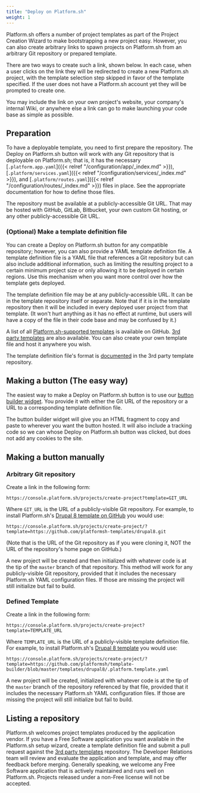 ```yaml
---
title: "Deploy on Platform.sh"
weight: 1
---
```


Platform.sh offers a number of project templates as part of the Project Creation Wizard to make bootstrapping a new project easy.  However, you can also create arbitrary links to spawn projects on Platform.sh from an arbitrary Git repository or prepared template.

There are two ways to create such a link, shown below.  In each case, when a user clicks on the link they will be redirected to create a new Platform.sh project, with the template selection step skipped in favor of the template specified.  If the user does not have a Platform.sh account yet they will be prompted to create one.

You may include the link on your own project's website, your company's internal Wiki, or anywhere else a link can go to make launching your code base as simple as possible.

## Preparation

To have a deployable template, you need to first prepare the repository.  The Deploy on Platform.sh button will work with any Git repository that is deployable on Platform.sh; that is, it has the necessary [`.platform.app.yaml`]({{< relref "/configuration/app/_index.md" >}}), [`.platform/services.yaml`]({{< relref "/configuration/services/_index.md" >}}), and [`.platform/routes.yaml`]({{< relref "/configuration/routes/_index.md" >}}) files in place.  See the appropriate documentation for how to define those files.

The repository must be available at a publicly-accessible Git URL.  That may be hosted with GitHub, GitLab, Bitbucket, your own custom Git hosting, or any other publicly-accessible Git URL.

### (Optional) Make a template definition file

You can create a Deploy on Platform.sh button for any compatible repository; however, you can also provide a YAML template definition file.  A template definition file is a YAML file that references a Git repository but can also include additional information, such as limiting the resulting project to a certain minimum project size or only allowing it to be deployed in certain regions.  Use this mechanism when you want more control over how the template gets deployed.

The template definition file may be at any publicly-accessible URL.  It can be in the template repository itself or separate.  Note that if it is in the template repository then it will be included in every deployed user project from that template.  (It won't hurt anything as it has no effect at runtime, but users will have a copy of the file in their code base and may be confused by it.)

A list of all [Platform.sh-supported templates](https://github.com/platformsh/template-builder/tree/master/templates) is available on GitHub.  [3rd party templates](https://github.com/platformsh/templates-external/) are also available.  You can also create your own template file and host it anywhere you wish.

The template definition file's format is [documented](https://github.com/platformsh/templates-external/blob/master/template-definition.yaml) in the 3rd party template repository.

## Making a button (The easy way)

The easiest way to make a Deploy on Platform.sh button is to use our [button builder widget](https://platform.sh/deploy/).   You provide it with either the Git URL of the repository or a URL to a corresponding template definition file.

The button builder widget will give you an HTML fragment to copy and paste to wherever you want the button hosted.  It will also include a tracking code so we can whose Deploy on Platform.sh button was clicked, but does not add any cookies to the site.

## Making a button manually

### Arbitrary Git repository

Create a link in the following form:

```text
https://console.platform.sh/projects/create-project?template=GIT_URL
```

Where `GIT_URL` is the URL of a publicly-visible Git repository.  For example, to install Platform.sh's [Drupal 8 template on GitHub](https://github.com/platformsh-templates/drupal8) you would use:

```text
https://console.platform.sh/projects/create-project/?template=https://github.com/platformsh-templates/drupal8.git
```

(Note that is the URL of the Git repository as if you were cloning it, NOT the URL of the repository's home page on GitHub.)

A new project will be created and then initialized with whatever code is at the tip of the `master` branch of that repository.  This method will work for any publicly-visible Git repository, provided that it includes the necessary Platform.sh YAML configuration files.  If those are missing the project will still initialize but fail to build.

### Defined Template

Create a link in the following form:

```text
https://console.platform.sh/projects/create-project?template=TEMPLATE_URL
```

Where `TEMPLATE_URL` is the URL of a publicly-visible template definition file.  For example, to install Platform.sh's [Drupal 8 template](https://github.com/platformsh-templates/drupal8) you would use:

```text
https://console.platform.sh/projects/create-project/?template=https://github.com/platformsh/template-builder/blob/master/templates/drupal8/.platform.template.yaml
```

A new project will be created, initialized with whatever code is at the tip of the `master` branch of the repository referenced by that file, provided that it includes the necessary Platform.sh YAML configuration files.  If those are missing the project will still initialize but fail to build.

## Listing a repository

Platform.sh welcomes project templates produced by the application vendor.  If you have a Free Software application you want available in the Platform.sh setup wizard, create a template definition file and submit a pull request against the [3rd party templates](https://github.com/platformsh/templates-external/) repository.  The Developer Relations team will review and evaluate the application and template, and may offer feedback before merging.  Generally speaking, we welcome any Free Software application that is actively maintained and runs well on Platform.sh.  Projects released under a non-Free license will not be accepted.
